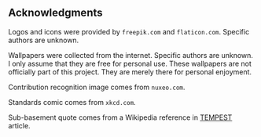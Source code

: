   Acknowledgments
-------------------

Logos and icons were provided by `freepik.com` and `flaticon.com`. Specific authors are unknown.

Wallpapers were collected from the internet. Specific authors are unknown. I only assume that they are free for personal use. These wallpapers are not officially part of this project. They are merely there for personal enjoyment.

Contribution recognition image comes from `nuxeo.com`.

Standards comic comes from `xkcd.com`.

Sub-basement quote comes from a Wikipedia reference in [TEMPEST](https://en.wikipedia.org/wiki/Tempest_(codename)) article.
